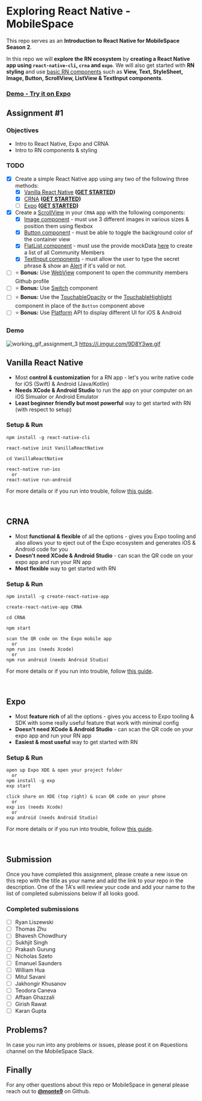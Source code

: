 # Exploring React Native - MobileSpace

This repo serves as an **Introduction to React Native for MobileSpace Season 2**.

In this repo we will **explore the RN ecosystem** by **creating a React Native app using `react-native-cli`, `crna` and `expo`**. We will also get started with **RN styling** and use [basic RN components](https://facebook.github.io/react-native/docs/components-and-apis.html#basic-components) such as **View, Text, StyleSheet, Image, Button, ScrollView, ListView & TextInput components**.

### [Demo - Try it on Expo](https://exp.host/@monte9/crna)

## Assignment #1

### Objectives

- Intro to React Native, Expo and CRNA
- Intro to RN components & styling

### TODO

- [X] Create a simple React Native app using any two of the following three methods:
  - [X] [Vanilla React Native](https://facebook.github.io/react-native/) **([GET STARTED](https://github.com/mobilespace/exploring-react-native#vanilla-react-native))**
  - [X] [CRNA](https://github.com/react-community/create-react-native-app) **([GET STARTED](https://github.com/mobilespace/exploring-react-native#crna))**
  - [ ] [Expo](https://expo.io) **([GET STARTED](https://github.com/mobilespace/exploring-react-native#expo))**
- [X] Create a [ScrollView](https://facebook.github.io/react-native/docs/scrollview.html) in your `CRNA` app with the following components:
  - [X] [Image component](https://facebook.github.io/react-native/docs/image.html) - must use 3 different images in various sizes & position them using flexbox
  - [X] [Button component](https://facebook.github.io/react-native/docs/button.html) - must be able to toggle the background color of the container view
  - [X] [FlatList component](https://facebook.github.io/react-native/docs/flatlist.html) - must use the provide mockData [here](https://raw.githubusercontent.com/mobilespace/exploring-react-native/master/CRNA/constants.js) to create a list of all Community Members
  - [X] [TextInput components](https://facebook.github.io/react-native/docs/textinput.html) - must allow the user to type the secret phrase & show an [Alert](https://facebook.github.io/react-native/docs/alert.html) if it's valid or not.
- [ ] :star: **Bonus:** Use [WebView](https://facebook.github.io/react-native/docs/webview.html) component to open the community members Github profile
- [ ] :star: **Bonus:** Use [Switch](https://facebook.github.io/react-native/docs/switch.html) component
- [ ] :star: **Bonus:** Use the [TouchableOpacity](https://facebook.github.io/react-native/docs/touchableopacity.html) or the [TouchableHighlight](https://facebook.github.io/react-native/docs/touchablehighlight.html) component in place of the `Button` component above
- [ ] :star: **Bonus:** Use [Platform](https://facebook.github.io/react-native/docs/platform-specific-code.html#platform-module) API to display different UI for iOS & Android

### Demo

![working_gif_assignment_3](https://i.imgur.com/9D8Y3we.gif)
https://i.imgur.com/9D8Y3we.gif

## Vanilla React Native

- Most **control & customization** for a RN app - let's you write native code for iOS (Swift) & Android (Java/Kotlin)
- **Needs XCode & Android Studio** to run the app on your computer on an iOS Simualor or Android Emulator
- **Least beginner friendly but most powerful** way to get started with RN (with respect to setup)

### Setup & Run

```
npm install -g react-native-cli

react-native init VanillaReactNative

cd VanillaReactNative

react-native run-ios
  or
react-native run-android
```

For more details or if you run into trouble, follow [this guide](https://facebook.github.io/react-native/docs/getting-started.html#installing-dependencies).

<br />

## CRNA

- Most **functional & flexible** of all the options - gives you Expo tooling and also allows your to eject out of the Expo ecosystem and generates iOS & Android code for you
- **Doesn't need XCode & Android Studio** - can scan the QR code on your expo app and run your RN app
- **Most flexible** way to get started with RN

### Setup & Run

```
npm install -g create-react-native-app

create-react-native-app CRNA

cd CRNA

npm start

scan the QR code on the Expo mobile app
  or
npm run ios (needs Xcode)
  or
npm run android (needs Android Studio)
```

For more details or if you run into trouble, follow [this guide](https://github.com/react-community/create-react-native-app#quick-overview).

<br />

## Expo

- Most **feature rich** of all the options - gives you access to Expo tooling & SDK with some really useful feature that work with minimal config
- **Doesn't need XCode & Android Studio** - can scan the QR code on your expo app and run your RN app
- **Easiest & most useful** way to get started with RN

### Setup & Run

```
open up Expo XDE & open your project folder
  or
npm install -g exp
exp start

click share on XDE (top right) & scan QR code on your phone
  or
exp ios (needs Xcode)
  or
exp android (needs Android Studio)
```

For more details or if you run into trouble, follow [this guide](https://docs.expo.io/versions/latest/introduction/installation.html).

<br />

## Submission

Once you have completed this assignment, please create a new issue on this repo with the title as your name and add the link to your repo in the description. One of the TA's will review your code and add your name to the list of completed submissions below if all looks good.

### Completed submissions

- [ ] Ryan Liszewski
- [ ] Thomas Zhu
- [ ] Bhavesh Chowdhury
- [ ] Sukhjit Singh
- [ ] Prakash Gurung
- [ ] Nicholas Szeto
- [ ] Emanuel Saunders
- [ ] William Hua
- [ ] Mitul Savani
- [ ] Jakhongir Khusanov
- [ ] Teodora Caneva
- [ ] Affaan Ghazzali
- [ ] Girish Rawat
- [ ] Karan Gupta

## Problems?

In case you run into any problems or issues, please post it on #questions channel on the MobileSpace Slack.

## Finally

For any other questions about this repo or MobileSpace in general please reach out to [**@monte9**](https://github.com/monte9) on Github.